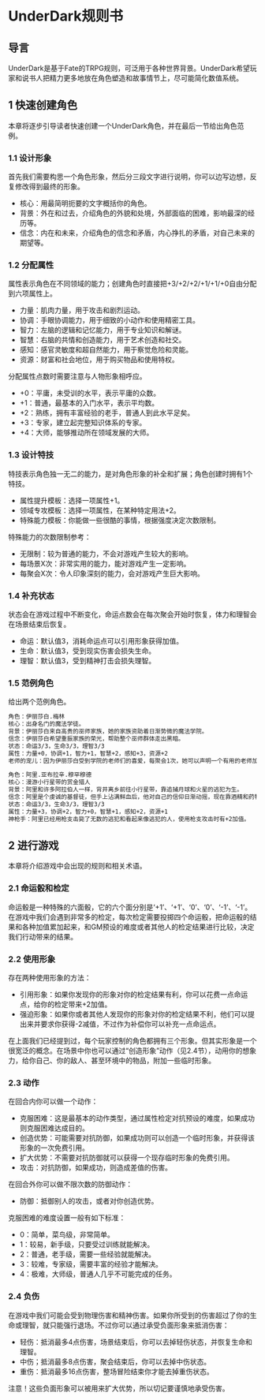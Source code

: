 # UnderDark规则书

## 导言
UnderDark是基于Fate的TRPG规则，可泛用于各种世界背景。UnderDark希望玩家和说书人把精力更多地放在角色塑造和故事情节上，尽可能简化数值系统。

## 1 快速创建角色
本章将逐步引导读者快速创建一个UnderDark角色，并在最后一节给出角色范例。

### 1.1 设计形象
首先我们需要构思一个角色形象，然后分三段文字进行说明，你可以边写边想，反复修改得到最终的形象。
- 核心：用最简明扼要的文字概括你的角色。
- 背景：外在和过去，介绍角色的外貌和处境，外部面临的困难，影响最深的经历等。
- 信念：内在和未来，介绍角色的信念和矛盾，内心挣扎的矛盾，对自己未来的期望等。

### 1.2 分配属性
属性表示角色在不同领域的能力；创建角色时直接把+3/+2/+2/+1/+1/+0自由分配到六项属性上。
- 力量：肌肉力量，用于攻击和剧烈运动。
- 协调：手眼协调能力，用于细致的小动作和使用精密工具。
- 智力：左脑的逻辑和记忆能力，用于专业知识和解谜。
- 智慧：右脑的共情和创造能力，用于艺术创造和社交。
- 感知：感官灵敏度和超自然能力，用于察觉危险和灵能。
- 资源：财富和社会地位，用于购买物品和使用特权。

分配属性点数时需要注意与人物形象相呼应。
- +0：平庸，未受训的水平，表示平庸的众数。
- +1：普通，最基本的入门水平，表示平均数。
- +2：熟练，拥有丰富经验的老手，普通人到此水平足矣。
- +3：专家，建立起完整知识体系的专家。
- +4：大师，能够推动所在领域发展的大师。

### 1.3 设计特技
特技表示角色独一无二的能力，是对角色形象的补全和扩展；角色创建时拥有1个特技。
- 属性提升模板：选择一项属性+1。
- 领域专攻模板：选择一项属性，在某种特定用法+2。
- 特殊能力模板：你能做一些很酷的事情，根据强度决定次数限制。

特殊能力的次数限制参考：
- 无限制：较为普通的能力，不会对游戏产生较大的影响。
- 每场景X次：非常实用的能力，能对游戏产生一定影响。
- 每聚会X次：令人印象深刻的能力，会对游戏产生巨大影响。

### 1.4 补充状态
状态会在游戏过程中不断变化，命运点数会在每次聚会开始时恢复，体力和理智会在场景结束后恢复。
- 命运：默认值3，消耗命运点可以引用形象获得加值。
- 生命：默认值3，受到现实伤害会损失生命。
- 理智：默认值3，受到精神打击会损失理智。

### 1.5 范例角色
给出两个范例角色。
```txt
角色：伊丽莎白.梅林
核心：出身名门的魔法学徒。
背景：伊丽莎白来自高贵的巫师家族，她的家族资助着日渐势微的魔法学院。
信念：伊丽莎白希望重振家族的荣光，帮助整个巫师群体走出黑暗。
状态：命运3/3，生命3/3，理智3/3
属性：力量+0，协调+1，智力+1，智慧+2，感知+3，资源+2
老师的宠儿：因为伊丽莎白受到学院的老师们的喜爱，每聚会1次，她可以声明一个有用的老师加入场景。

角色：阿里.亚布拉辛.穆罕穆德
核心：漫游小行星带的赏金猎人
背景：阿里和许多阿拉伯人一样，背井离乡前往小行星带，靠追捕月球和火星的逃犯为生。
信念：阿里是个虔诚的基督徒，但手上沾满鲜血后，他对自己的信仰日渐动摇，现在靠酒精和药物维持生活。
状态：命运3/3，生命3/3，理智3/3
属性：力量+3，协调+2，智力+0，智慧+1，感知+2，资源+1
神枪手：阿里已经用枪支击毙了无数的逃犯和看起来像逃犯的人，使用枪支攻击时有+2加值。
```

## 2 进行游戏
本章将介绍游戏中会出现的规则和相关术语。

### 2.1 命运骰和检定
命运骰是一种特殊的六面骰，它的六个面分别是‘+1’、‘+1’、‘0’、‘0’、‘-1’、‘-1’。在游戏中我们会遇到非常多的检定，每次检定需要投掷四个命运骰，把命运骰的结果和各种加值累加起来，和GM预设的难度或者其他人的检定结果进行比较，决定我们行动带来的结果。

### 2.2 使用形象
存在两种使用形象的方法：
- 引用形象：如果你发现你的形象对你的检定结果有利，你可以花费一点命运点，给你的检定带来+2加值。
- 强迫形象：如果你或者其他人发现你的形象对你的检定结果不利，他们可以提出来并要求你获得-2减值，不过作为补偿你可以补充一点命运点。

在上面我们已经提到过，每个玩家控制的角色都拥有三个形象。但其实形象是一个很宽泛的概念。在场景中你也可以通过“创造形象”动作（见2.4节），动用你的想象力，给你自己、你的敌人、甚至环境中的物品，附加一些临时形象。

### 2.3 动作
在回合内你可以做一个动作：
- 克服困难：这是最基本的动作类型，通过属性检定对抗预设的难度，如果成功则克服困难达成目的。
- 创造优势：可能需要对抗防御，如果成功则可以创造一个临时形象，并获得该形象的一次免费引用。
- 扩大优势：不需要对抗防御就可以获得一个现存临时形象的免费引用。
- 攻击：对抗防御，如果成功，则造成差值的伤害。

在回合外你可以做不限次数的防御动作：
- 防御：抵御别人的攻击，或者对你创造优势。

克服困难的难度设置一般有如下标准：
- 0：简单，菜鸟级，非常简单。
- 1：较易，新手级，只要受过训练就能解决。
- 2：普通，老手级，需要一些经验就能解决。
- 3：较难，专家级，需要丰富的经验才能解决。
- 4：极难，大师级，普通人几乎不可能完成的任务。

### 2.4 负伤
在游戏中我们可能会受到物理伤害和精神伤害。如果你所受到的伤害超过了你的生命或理智，就只能强行退场。不过你可以通过承受负面形象来抵消伤害：
- 轻伤：抵消最多4点伤害，场景结束后，你可以去掉轻伤状态，并恢复生命和理智。
- 中伤；抵消最多8点伤害，聚会结束后，你可以去掉中伤状态。
- 重伤：抵消最多16点伤害，整场冒险结束你才能去掉重伤状态。

注意！这些负面形象可以被用来扩大优势，所以切记要谨慎地承受伤害。
